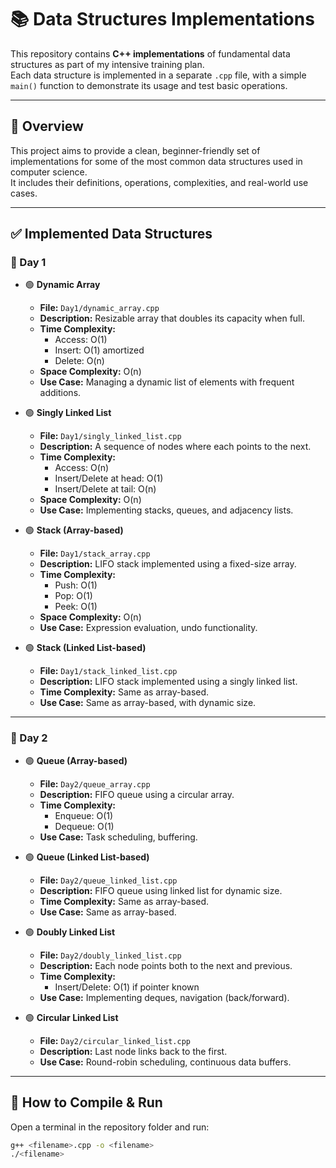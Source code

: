 # 📚 Data Structures Implementations

This repository contains **C++ implementations** of fundamental data structures as part of my intensive training plan.  
Each data structure is implemented in a separate `.cpp` file, with a simple `main()` function to demonstrate its usage and test basic operations.

---

## 📝 Overview

This project aims to provide a clean, beginner-friendly set of implementations for some of the most common data structures used in computer science.  
It includes their definitions, operations, complexities, and real-world use cases.

---

## ✅ Implemented Data Structures

### 📅 Day 1
- 🟢 **Dynamic Array**
  - **File:** `Day1/dynamic_array.cpp`
  - **Description:** Resizable array that doubles its capacity when full.
  - **Time Complexity:**
    - Access: O(1)
    - Insert: O(1) amortized
    - Delete: O(n)
  - **Space Complexity:** O(n)
  - **Use Case:** Managing a dynamic list of elements with frequent additions.

- 🟢 **Singly Linked List**
  - **File:** `Day1/singly_linked_list.cpp`
  - **Description:** A sequence of nodes where each points to the next.
  - **Time Complexity:**
    - Access: O(n)
    - Insert/Delete at head: O(1)
    - Insert/Delete at tail: O(n)
  - **Space Complexity:** O(n)
  - **Use Case:** Implementing stacks, queues, and adjacency lists.

- 🟢 **Stack (Array-based)**
  - **File:** `Day1/stack_array.cpp`
  - **Description:** LIFO stack implemented using a fixed-size array.
  - **Time Complexity:**
    - Push: O(1)
    - Pop: O(1)
    - Peek: O(1)
  - **Space Complexity:** O(n)
  - **Use Case:** Expression evaluation, undo functionality.

- 🟢 **Stack (Linked List-based)**
  - **File:** `Day1/stack_linked_list.cpp`
  - **Description:** LIFO stack implemented using a singly linked list.
  - **Time Complexity:** Same as array-based.
  - **Use Case:** Same as array-based, with dynamic size.

---

### 📅 Day 2
- 🟢 **Queue (Array-based)**
  - **File:** `Day2/queue_array.cpp`
  - **Description:** FIFO queue using a circular array.
  - **Time Complexity:**
    - Enqueue: O(1)
    - Dequeue: O(1)
  - **Use Case:** Task scheduling, buffering.

- 🟢 **Queue (Linked List-based)**
  - **File:** `Day2/queue_linked_list.cpp`
  - **Description:** FIFO queue using linked list for dynamic size.
  - **Time Complexity:** Same as array-based.
  - **Use Case:** Same as array-based.

- 🟢 **Doubly Linked List**
  - **File:** `Day2/doubly_linked_list.cpp`
  - **Description:** Each node points both to the next and previous.
  - **Time Complexity:**
    - Insert/Delete: O(1) if pointer known
  - **Use Case:** Implementing deques, navigation (back/forward).

- 🟢 **Circular Linked List**
  - **File:** `Day2/circular_linked_list.cpp`
  - **Description:** Last node links back to the first.
  - **Use Case:** Round-robin scheduling, continuous data buffers.

---

## 🚀 How to Compile & Run

Open a terminal in the repository folder and run:

```bash
g++ <filename>.cpp -o <filename>
./<filename>
